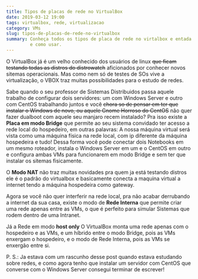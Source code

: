 ```yaml
---
title: Tipos de placas de rede no VirtualBox
date: 2019-03-12 19:00
tags: virtualbox, rede, virtualizacao
category: VMs
slug: tipos-de-placas-de-rede-no-virtualbox
summary: Conheça todos os tipos de placa de rede no virtalbox e entada para que 
         e como usar.
---
```



O VirtualBox já é um velho conhecido dos usuários de linux <s>que ficam testando
todas as distros do distrowatch</s> aficionados por conhecer novos sitemas
operacionais. Mas como nem só de testes de SOs vive a virtualização, o VBOX 
traz muitas possibilidades para o estudo de redes.

Sabe quando o seu professor de Sistemas Distribuidos passa aquele trabalho de
configurar dois servidores: um com Windows Server e outro com CentOS trabalhando
juntos e você <s>chora so de pensar em ter que instalar o Windows de novo, ou 
aquele Gnome Horroso do CentOS</s> não quer fazer dualboot com aquele seu
manjaro recem instalado? Pra isso existe a **Placa em modo Bridge** que permite 
ao seu sistema convidado ter acesso a rede local do hospedeiro, em outras
palavras: A nossa máquina virtual será vista como uma máquina física na rede
local, com ip diferente da máquina hospedeira e tudo! Dessa forma você pode
conectar dois Notebooks em um mesmo roteador, instala o Windows Server em um
e o CentOS em outro e configura ambas VMs para funcionarem em modo Bridge e
sem ter que instalar os sitemas fisicamente.

O **Modo NAT** não traz muitas novidades pra quem ja está testando distros
ele é o padrão do virtualbox e basicamente conecta a maquina virtual a internet
tendo a máquina hospedeira como gateway.

Agora se você não quer interferir na rede local, pra não acabar derrubando a
internet da sua casa, existe o modo de **Rede Interna** que permite criar uma
rede apenas entre as VMs, o que é perfeito para simular Sistemas que rodem
dentro de uma Intranet.

Já a Rede em modo **host only** O VirtualBox monta uma rede apenas com o
hospedeiro e as VMs, e um híbrido entre o modo Bridge, pois as VMs enxergam o
hospedeiro, e o modo de Rede Interna, pois as VMs se enxergão entre si.

P. S.: Ja estava com um rascunho desse post quando estava estudando sobre redes,
e como agora tenho que instalar um servidor com CentOS que converse com o
Windows Server consegui terminar de escrever!


